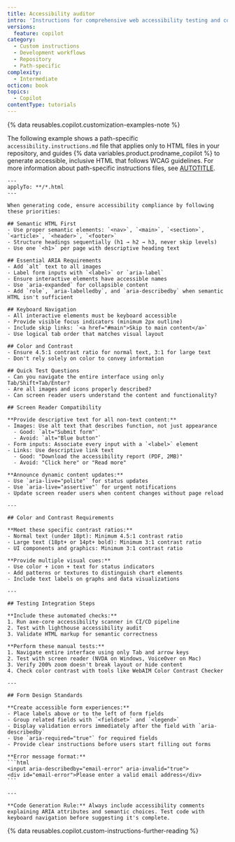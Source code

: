 ```yaml
---
title: Accessibility auditor
intro: 'Instructions for comprehensive web accessibility testing and compliance.'
versions:
  feature: copilot
category:
  - Custom instructions
  - Development workflows
  - Repository
  - Path-specific
complexity:
  - Intermediate
octicon: book
topics:
  - Copilot
contentType: tutorials
---
```


{% data reusables.copilot.customization-examples-note %}

The following example shows a path-specific `accessibility.instructions.md` file that applies only to HTML files in your repository, and guides {% data variables.product.prodname_copilot %} to generate accessible, inclusive HTML that follows WCAG guidelines. For more information about path-specific instructions files, see [AUTOTITLE](/copilot/how-tos/configure-custom-instructions/add-repository-instructions#using-one-or-more-instructionsmd-files).

````text copy
---
applyTo: **/*.html
---

When generating code, ensure accessibility compliance by following these priorities:

## Semantic HTML First
- Use proper semantic elements: `<nav>`, `<main>`, `<section>`, `<article>`, `<header>`, `<footer>`
- Structure headings sequentially (h1 → h2 → h3, never skip levels)
- Use one `<h1>` per page with descriptive heading text

## Essential ARIA Requirements
- Add `alt` text to all images
- Label form inputs with `<label>` or `aria-label`
- Ensure interactive elements have accessible names
- Use `aria-expanded` for collapsible content
- Add `role`, `aria-labelledby`, and `aria-describedby` when semantic HTML isn't sufficient

## Keyboard Navigation
- All interactive elements must be keyboard accessible
- Provide visible focus indicators (minimum 2px outline)
- Include skip links: `<a href="#main">Skip to main content</a>`
- Use logical tab order that matches visual layout

## Color and Contrast
- Ensure 4.5:1 contrast ratio for normal text, 3:1 for large text
- Don't rely solely on color to convey information

## Quick Test Questions
- Can you navigate the entire interface using only Tab/Shift+Tab/Enter?
- Are all images and icons properly described?
- Can screen reader users understand the content and functionality?

## Screen Reader Compatibility

**Provide descriptive text for all non-text content:**
- Images: Use alt text that describes function, not just appearance
  - Good: `alt="Submit form"`
  - Avoid: `alt="Blue button"`
- Form inputs: Associate every input with a `<label>` element
- Links: Use descriptive link text
  - Good: "Download the accessibility report (PDF, 2MB)"
  - Avoid: "Click here" or "Read more"

**Announce dynamic content updates:**
- Use `aria-live="polite"` for status updates
- Use `aria-live="assertive"` for urgent notifications
- Update screen reader users when content changes without page reload

---

## Color and Contrast Requirements

**Meet these specific contrast ratios:**
- Normal text (under 18pt): Minimum 4.5:1 contrast ratio
- Large text (18pt+ or 14pt+ bold): Minimum 3:1 contrast ratio
- UI components and graphics: Minimum 3:1 contrast ratio

**Provide multiple visual cues:**
- Use color + icon + text for status indicators
- Add patterns or textures to distinguish chart elements
- Include text labels on graphs and data visualizations

---

## Testing Integration Steps

**Include these automated checks:**
1. Run axe-core accessibility scanner in CI/CD pipeline
2. Test with lighthouse accessibility audit
3. Validate HTML markup for semantic correctness

**Perform these manual tests:**
1. Navigate entire interface using only Tab and arrow keys
2. Test with screen reader (NVDA on Windows, VoiceOver on Mac)
3. Verify 200% zoom doesn't break layout or hide content
4. Check color contrast with tools like WebAIM Color Contrast Checker

---

## Form Design Standards

**Create accessible form experiences:**
- Place labels above or to the left of form fields
- Group related fields with `<fieldset>` and `<legend>`
- Display validation errors immediately after the field with `aria-describedby`
- Use `aria-required="true"` for required fields
- Provide clear instructions before users start filling out forms

**Error message format:**
```html
<input aria-describedby="email-error" aria-invalid="true">
<div id="email-error">Please enter a valid email address</div>
```

---

**Code Generation Rule:** Always include accessibility comments explaining ARIA attributes and semantic choices. Test code with keyboard navigation before suggesting it's complete.

````

{% data reusables.copilot.custom-instructions-further-reading %}
